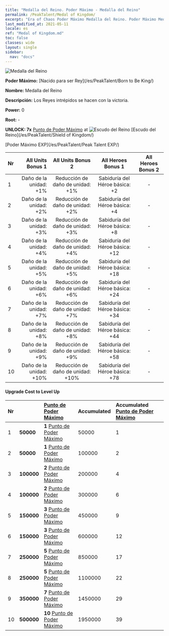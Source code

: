 ```yaml
---
title: "Medalla del Reino. Poder Máximo - Medalla del Reino"
permalink: /PeakTalent/Medal of Kingdom/
excerpt: "Era of Chaos Poder Máximo Medalla del Reino. Poder Máximo Medalla del Reino. Medalla del Reino"
last_modified_at: 2021-05-11
locale: es
ref: "Medal of Kingdom.md"
toc: false
classes: wide
layout: single
sidebar:
  nav: "docs"
---
```


  ![Medalla del Reino](/images/pt/talent_4403.png)

  **Poder Máximo:** [Nacido para ser Rey](/es/PeakTalent/Born to Be King/)

  **Nombre:** Medalla del Reino

  **Descripción:** Los Reyes intrépidos se hacen con la victoria.

  **Power:** 0

  **Root:** -

  **UNLOCK: 7x** [Punto de Poder Máximo](/ItemsES/con_934/) at ![Escudo del Reino](/images/pt/talent_4402.png) [Escudo del Reino](/es/PeakTalent/Shield of Kingdom/)

  [Poder Máximo EXP](/es/PeakTalent/Peak Talent EXP/)

  | Nr | All Units Bonus 1 | All Units Bonus 2 | All Heroes Bonus 1 | All Heroes Bonus 2 |
  |:---|--------------:|:-------------:|:-------------:|:-------------:|
  | 1 | Daño de la unidad: +1% | Reducción de daño de unidad: +1% | Sabiduría del Héroe básica: +2 | - |
  | 2 | Daño de la unidad: +2% | Reducción de daño de unidad: +2% | Sabiduría del Héroe básica: +4 | - |
  | 3 | Daño de la unidad: +3% | Reducción de daño de unidad: +3% | Sabiduría del Héroe básica: +8 | - |
  | 4 | Daño de la unidad: +4% | Reducción de daño de unidad: +4% | Sabiduría del Héroe básica: +12 | - |
  | 5 | Daño de la unidad: +5% | Reducción de daño de unidad: +5% | Sabiduría del Héroe básica: +18 | - |
  | 6 | Daño de la unidad: +6% | Reducción de daño de unidad: +6% | Sabiduría del Héroe básica: +24 | - |
  | 7 | Daño de la unidad: +7% | Reducción de daño de unidad: +7% | Sabiduría del Héroe básica: +34 | - |
  | 8 | Daño de la unidad: +8% | Reducción de daño de unidad: +8% | Sabiduría del Héroe básica: +44 | - |
  | 9 | Daño de la unidad: +9% | Reducción de daño de unidad: +9% | Sabiduría del Héroe básica: +58 | - |
  | 10 | Daño de la unidad: +10% | Reducción de daño de unidad: +10% | Sabiduría del Héroe básica: +78 | - |


#### Upgrade Cost to Level Up

  | Nr | <i class="fas fa-coins"/> | [Punto de Poder Máximo](/ItemsES/con_934/) | Accumulated <i class="fas fa-coins"/> | Accumulated [Punto de Poder Máximo](/ItemsES/con_934/) |
  |:---|:--------------|:-------------|:-------------|:-------------|
  | 1 | **50000** | **1** [Punto de Poder Máximo](/ItemsES/con_934/) | 50000 | 1 |
  | 2 | **50000** | **1** [Punto de Poder Máximo](/ItemsES/con_934/) | 100000 | 2 |
  | 3 | **100000** | **2** [Punto de Poder Máximo](/ItemsES/con_934/) | 200000 | 4 |
  | 4 | **100000** | **2** [Punto de Poder Máximo](/ItemsES/con_934/) | 300000 | 6 |
  | 5 | **150000** | **3** [Punto de Poder Máximo](/ItemsES/con_934/) | 450000 | 9 |
  | 6 | **150000** | **3** [Punto de Poder Máximo](/ItemsES/con_934/) | 600000 | 12 |
  | 7 | **250000** | **5** [Punto de Poder Máximo](/ItemsES/con_934/) | 850000 | 17 |
  | 8 | **250000** | **5** [Punto de Poder Máximo](/ItemsES/con_934/) | 1100000 | 22 |
  | 9 | **350000** | **7** [Punto de Poder Máximo](/ItemsES/con_934/) | 1450000 | 29 |
  | 10 | **500000** | **10** [Punto de Poder Máximo](/ItemsES/con_934/) | 1950000 | 39 |
